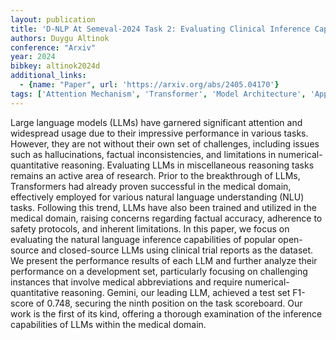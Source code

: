 ```yaml
---
layout: publication
title: 'D-NLP At Semeval-2024 Task 2: Evaluating Clinical Inference Capabilities Of Large Language Models'
authors: Duygu Altinok
conference: "Arxiv"
year: 2024
bibkey: altinok2024d
additional_links:
  - {name: "Paper", url: 'https://arxiv.org/abs/2405.04170'}
tags: ['Attention Mechanism', 'Transformer', 'Model Architecture', 'Applications', 'Reinforcement Learning', 'Responsible AI', 'Pretraining Methods']
---
```

Large language models (LLMs) have garnered significant attention and
widespread usage due to their impressive performance in various tasks. However,
they are not without their own set of challenges, including issues such as
hallucinations, factual inconsistencies, and limitations in
numerical-quantitative reasoning. Evaluating LLMs in miscellaneous reasoning
tasks remains an active area of research. Prior to the breakthrough of LLMs,
Transformers had already proven successful in the medical domain, effectively
employed for various natural language understanding (NLU) tasks. Following this
trend, LLMs have also been trained and utilized in the medical domain, raising
concerns regarding factual accuracy, adherence to safety protocols, and
inherent limitations. In this paper, we focus on evaluating the natural
language inference capabilities of popular open-source and closed-source LLMs
using clinical trial reports as the dataset. We present the performance results
of each LLM and further analyze their performance on a development set,
particularly focusing on challenging instances that involve medical
abbreviations and require numerical-quantitative reasoning. Gemini, our leading
LLM, achieved a test set F1-score of 0.748, securing the ninth position on the
task scoreboard. Our work is the first of its kind, offering a thorough
examination of the inference capabilities of LLMs within the medical domain.
